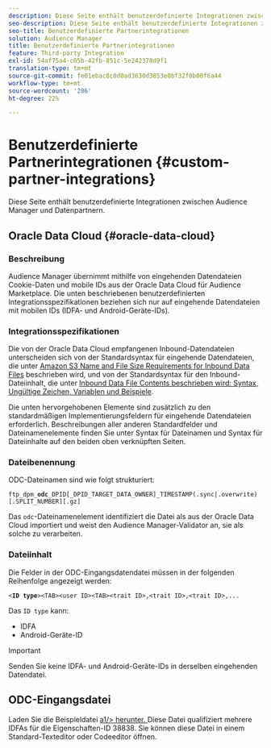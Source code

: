 ```yaml
---
description: Diese Seite enthält benutzerdefinierte Integrationen zwischen Audience Manager und Datenpartnern.
seo-description: Diese Seite enthält benutzerdefinierte Integrationen zwischen Audience Manager und Datenpartnern.
seo-title: Benutzerdefinierte Partnerintegrationen
solution: Audience Manager
title: Benutzerdefinierte Partnerintegrationen
feature: Third-party Integration
exl-id: 54af75a4-c05b-42fb-851c-5e242378d9f1
translation-type: tm+mt
source-git-commit: fe01ebac8c0d0ad3630d3853e0bf32f0b00f6a44
workflow-type: tm+mt
source-wordcount: '286'
ht-degree: 22%

---
```


# Benutzerdefinierte Partnerintegrationen {#custom-partner-integrations}

Diese Seite enthält benutzerdefinierte Integrationen zwischen Audience Manager und Datenpartnern.

## Oracle Data Cloud {#oracle-data-cloud}

### Beschreibung

Audience Manager übernimmt mithilfe von eingehenden Datendateien Cookie-Daten und mobile IDs aus der Oracle Data Cloud für Audience Marketplace. Die unten beschriebenen benutzerdefinierten Integrationsspezifikationen beziehen sich nur auf eingehende Datendateien mit mobilen IDs (IDFA- und Android-Geräte-IDs).

### Integrationsspezifikationen

Die von der Oracle Data Cloud empfangenen Inbound-Datendateien unterscheiden sich von der Standardsyntax für eingehende Datendateien, die unter [Amazon S3 Name and File Size Requirements for Inbound Data Files](/help/using/integration/sending-audience-data/batch-data-transfer-explained/inbound-s3-filenames.md) beschrieben wird, und von der Standardsyntax für den Inbound-Dateiinhalt, die unter [Inbound Data File Contents beschrieben wird: Syntax, Ungültige Zeichen, Variablen und Beispiele](/help/using/integration/sending-audience-data/batch-data-transfer-explained/inbound-file-contents.md).

Die unten hervorgehobenen Elemente sind zusätzlich zu den standardmäßigen Implementierungsfeldern für eingehende Datendateien erforderlich. Beschreibungen aller anderen Standardfelder und Dateinamenelemente finden Sie unter Syntax für Dateinamen und Syntax für Dateiinhalte auf den beiden oben verknüpften Seiten.

### Dateibenennung

ODC-Dateinamen sind wie folgt strukturiert:

`ftp_dpm_`**`odc`**`_DPID[_DPID_TARGET_DATA_OWNER]_TIMESTAMP(.sync|.overwrite)[.SPLIT_NUMBER][.gz]`

Das `odc`-Dateinamenelement identifiziert die Datei als aus der Oracle Data Cloud importiert und weist den Audience Manager-Validator an, sie als solche zu verarbeiten.

### Dateiinhalt

Die Felder in der ODC-Eingangsdatendatei müssen in der folgenden Reihenfolge angezeigt werden:

`<`**`ID type`**`><TAB><user ID><TAB><trait ID>,<trait ID>,<trait ID>,...`

Das `ID type` kann:

* IDFA
* Android-Geräte-ID

>[!IMPORTANT]
>
>Senden Sie keine IDFA- und Android-Geräte-IDs in derselben eingehenden Datendatei.

## ODC-Eingangsdatei

Laden Sie die Beispieldatei [a1/> herunter. ](/help/using/integration/assets/ftp_dpm_odc_12345_1556223815.sync) Diese Datei qualifiziert mehrere IDFAs für die Eigenschaften-ID 38838. Sie können diese Datei in einem Standard-Texteditor oder Codeeditor öffnen.
